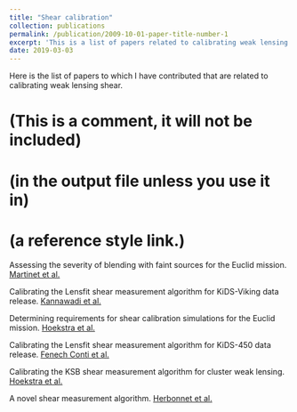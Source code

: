 ```yaml
---
title: "Shear calibration"
collection: publications
permalink: /publication/2009-10-01-paper-title-number-1
excerpt: 'This is a list of papers related to calibrating weak lensing shear.'
date: 2019-03-03
---
```

Here is the list of papers to which I have contributed that are related to calibrating weak lensing shear.
# (This is a comment, it will not be included)
# (in  the output file unless you use it in)
# (a reference style link.)

Assessing the severity of blending with faint sources for the Euclid mission.
[Martinet et al.](https://arxiv.org/abs/1902.00044)

Calibrating the Lensfit shear measurement algorithm for KiDS-Viking data release.
[Kannawadi et al.](https://arxiv.org/abs/1812.03983)

Determining requirements for shear calibration simulations for the Euclid mission.
[Hoekstra et al.](https://arxiv.org/abs/1609.03281)

Calibrating the Lensfit shear measurement algorithm for KiDS-450 data release.
[Fenech Conti et al.](https://arxiv.org/abs/1606.05337)

Calibrating the KSB shear measurement algorithm for cluster weak lensing.
[Hoekstra et al.](https://arxiv.org/abs/1502.01883)

A novel shear measurement algorithm.
[Herbonnet et al.](https://arxiv.org/abs/1607.02056)
